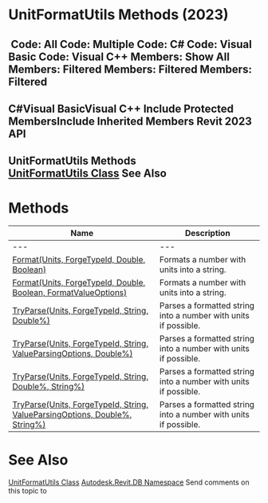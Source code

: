 # UnitFormatUtils Methods (2023)

﻿
 Code: All Code: Multiple Code: C# Code: Visual Basic Code: Visual C++  Members: Show All Members: Filtered Members: Filtered Members: Filtered   
---  
C#Visual BasicVisual C++
Include Protected MembersInclude Inherited Members
Revit 2023 API  
---  
UnitFormatUtils Methods  
[UnitFormatUtils Class](bd635989-6abd-3486-2c34-64571370065b.md "UnitFormatUtils Class") See Also  
---  
# Methods
| Name | Description |
| --- | --- |
| --- | --- | --- |
| [Format(Units, ForgeTypeId, Double, Boolean)](e416927f-551c-97a9-d5cf-ee255d9bdf2b.md "Format Method \(Units, ForgeTypeId, Double, Boolean\)") | Formats a number with units into a string. |
| [Format(Units, ForgeTypeId, Double, Boolean, FormatValueOptions)](2aa08848-a28b-6fd9-79ef-d708b79ec28d.md "Format Method \(Units, ForgeTypeId, Double, Boolean, FormatValueOptions\)") | Formats a number with units into a string. |
| [TryParse(Units, ForgeTypeId, String, Double%)](94aa0fc7-a9f7-6961-260f-88838f791637.md "TryParse Method \(Units, ForgeTypeId, String, Double\)") | Parses a formatted string into a number with units if possible. |
| [TryParse(Units, ForgeTypeId, String, ValueParsingOptions, Double%)](8fceae0f-108c-4562-73ac-3b88348a893f.md "TryParse Method \(Units, ForgeTypeId, String, ValueParsingOptions, Double\)") | Parses a formatted string into a number with units if possible. |
| [TryParse(Units, ForgeTypeId, String, Double%, String%)](894fa2c9-c0f8-0ff4-95e0-a8d562d2747f.md "TryParse Method \(Units, ForgeTypeId, String, Double, String\)") | Parses a formatted string into a number with units if possible. |
| [TryParse(Units, ForgeTypeId, String, ValueParsingOptions, Double%, String%)](9b5d2bb7-e30e-3a9b-e6f9-5b5a52db286d.md "TryParse Method \(Units, ForgeTypeId, String, ValueParsingOptions, Double, String\)") | Parses a formatted string into a number with units if possible. |

# See Also
[UnitFormatUtils Class](bd635989-6abd-3486-2c34-64571370065b.md "UnitFormatUtils Class")
[Autodesk.Revit.DB Namespace](87546ba7-461b-c646-cbb1-2cb8f5bff8b2.md "Autodesk.Revit.DB Namespace")
Send comments on this topic to 